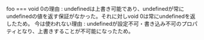 foo === void 0の理由 : undefinedは上書き可能であり、undefinedが常にundefinedの値を返す保証がなかった。それに対しvoid 0は常にundefinedを返したため。
今は使われない理由 : undefinedが設定不可・書き込み不可のプロパティとなり、上書きすることが不可能になったため。